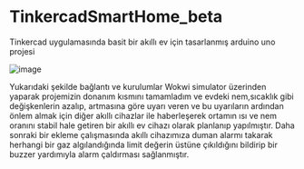 # TinkercadSmartHome_beta
Tinkercad uygulamasında basit bir akıllı ev için tasarlanmış arduino uno projesi

![image](https://github.com/Fatihgcgn/TinkercadSmartHome_beta/assets/93212360/0746ec37-ad86-4f0f-b0ad-78c8c275e915)

Yukarıdaki şekilde bağlantı ve kurulumlar Wokwi simulator üzerinden yaparak projemizin donanım kısmını tamamladım ve evdeki nem,sıcaklık gibi değişkenlerin azalıp, artmasına göre uyarı veren ve bu uyarıların ardından önlem almak için diğer akıllı cihazlar ile haberleşerek ortamın ısı ve nem oranını stabil hale getiren bir akıllı ev cihazı olarak planlanıp yapılmıştır. Daha sonraki bir ekleme çalışmasında akıllı cihazımıza duman alarmı takarak herhangi bir gaz algılandığında limit değerin üstüne çıkıldığını bildirip bir buzzer yardımıyla alarm çaldırması sağlanmıştır.
